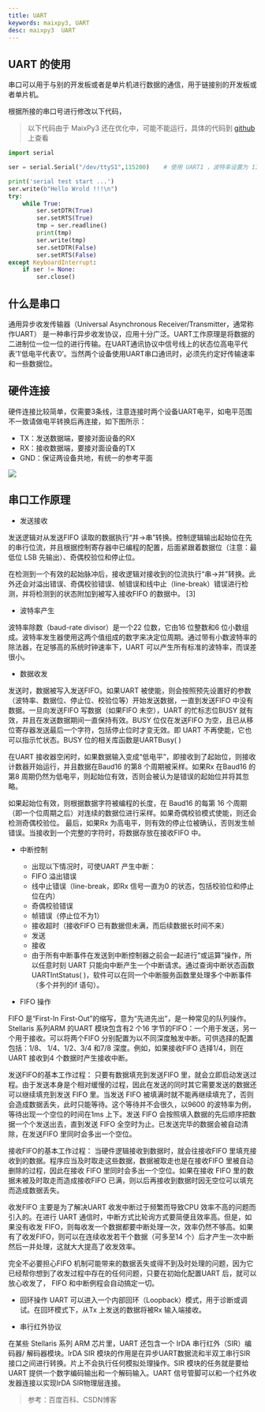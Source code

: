 ```yaml
---
title: UART
keywords: maixpy3, UART
desc: maixpy3  UART
---
```


## UART 的使用

串口可以用于与别的开发板或者是单片机进行数据的通信，用于链接别的开发板或者单片机。

根据所接的串口号进行修改以下代码，

> 以下代码由于 MaixPy3 还在优化中，可能不能运行，具体的代码到 [github](https://github.com/sipeed/MaixPy3) 上查看

```python
import serial

ser = serial.Serial("/dev/ttyS1",115200)    # 使用 UART1 ，波特率设置为 115200

print('serial test start ...')
ser.write(b"Hello Wrold !!!\n")
try:
    while True:
        ser.setDTR(True)
        ser.setRTS(True)
        tmp = ser.readline()
        print(tmp)
        ser.write(tmp)
        ser.setDTR(False)
        ser.setRTS(False)
except KeyboardInterrupt:
    if ser != None:
        ser.close()
```

## 什么是串口

通用异步收发传输器（Universal Asynchronous Receiver/Transmitter，通常称作UART） 是一种串行异步收发协议，应用十分广泛。UART工作原理是将数据的二进制位一位一位的进行传输。在UART通讯协议中信号线上的状态位高电平代表’1’低电平代表’0’。当然两个设备使用UART串口通讯时，必须先约定好传输速率和一些数据位。

## 硬件连接
硬件连接比较简单，仅需要3条线，注意连接时两个设备UART电平，如电平范围不一致请做电平转换后再连接，如下图所示：

- TX：发送数据端，要接对面设备的RX
- RX：接收数据端，要接对面设备的TX
- GND：保证两设备共地，有统一的参考平面

![](./../asserts/UART.jpg)

## 串口工作原理

- 发送接收

发送逻辑对从发送FIFO 读取的数据执行“并→串”转换。控制逻辑输出起始位在先的串行位流，并且根据控制寄存器中已编程的配置，后面紧跟着数据位（注意：最低位 LSB 先输出）、奇偶校验位和停止位。

在检测到一个有效的起始脉冲后，接收逻辑对接收到的位流执行“串→并”转换。此外还会对溢出错误、奇偶校验错误、帧错误和线中止（line-break）错误进行检测，并将检测到的状态附加到被写入接收FIFO 的数据中。 [3] 

- 波特率产生

波特率除数（baud-rate divisor）是一个22 位数，它由16 位整数和6 位小数组成。波特率发生器使用这两个值组成的数字来决定位周期。通过带有小数波特率的除法器，在足够高的系统时钟速率下，UART 可以产生所有标准的波特率，而误差很小。

- 数据收发

发送时，数据被写入发送FIFO。如果UART 被使能，则会按照预先设置好的参数（波特率、数据位、停止位、校验位等）开始发送数据，一直到发送FIFO 中没有数据。一旦向发送FIFO 写数据（如果FIFO 未空），UART 的忙标志位BUSY 就有效，并且在发送数据期间一直保持有效。BUSY 位仅在发送FIFO 为空，且已从移位寄存器发送最后一个字符，包括停止位时才变无效。即 UART 不再使能，它也可以指示忙状态。BUSY 位的相关库函数是UARTBusy( )

在UART 接收器空闲时，如果数据输入变成“低电平”，即接收到了起始位，则接收计数器开始运行，并且数据在Baud16 的第8 个周期被采样。如果Rx 在Baud16 的第8 周期仍然为低电平，则起始位有效，否则会被认为是错误的起始位并将其忽略。

如果起始位有效，则根据数据字符被编程的长度，在 Baud16 的每第 16 个周期（即一个位周期之后）对连续的数据位进行采样。如果奇偶校验模式使能，则还会检测奇偶校验位。
最后，如果Rx 为高电平，则有效的停止位被确认，否则发生帧错误。当接收到一个完整的字符时，将数据存放在接收FIFO 中。

- 中断控制
    - 出现以下情况时，可使UART 产生中断：
    - FIFO 溢出错误
    - 线中止错误（line-break，即Rx 信号一直为0 的状态，包括校验位和停止位在内）
    - 奇偶校验错误
    - 帧错误（停止位不为1）
    - 接收超时（接收FIFO 已有数据但未满，而后续数据长时间不来）
    - 发送
    - 接收
    - 由于所有中断事件在发送到中断控制器之前会一起进行“或运算”操作，所以任意时刻 UART 只能向中断产生一个中断请求。通过查询中断状态函数UARTIntStatus( )，软件可以在同一个中断服务函数里处理多个中断事件（多个并列的if 语句）。

- FIFO 操作

FIFO 是“First-In First-Out”的缩写，意为“先进先出”，是一种常见的队列操作。 Stellaris 系列ARM 的UART 模块包含有2 个16 字节的FIFO：一个用于发送，另一个用于接收。可以将两个FIFO 分别配置为以不同深度触发中断。可供选择的配置包括：1/8、 1/4、1/2、3/4 和7/8 深度。例如，如果接收FIFO 选择1/4，则在UART 接收到4 个数据时产生接收中断。

发送FIFO的基本工作过程： 只要有数据填充到发送FIFO 里，就会立即启动发送过程。由于发送本身是个相对缓慢的过程，因此在发送的同时其它需要发送的数据还可以继续填充到发送 FIFO 里。当发送 FIFO 被填满时就不能再继续填充了，否则会造成数据丢失，此时只能等待。这个等待并不会很久，以9600 的波特率为例，等待出现一个空位的时间在1ms 上下。发送 FIFO 会按照填入数据的先后顺序把数据一个个发送出去，直到发送 FIFO 全空时为止。已发送完毕的数据会被自动清除，在发送FIFO 里同时会多出一个空位。

接收FIFO的基本工作过程： 当硬件逻辑接收到数据时，就会往接收FIFO 里填充接收到的数据。程序应当及时取走这些数据，数据被取走也是在接收FIFO 里被自动删除的过程，因此在接收 FIFO 里同时会多出一个空位。如果在接收 FIFO 里的数据未被及时取走而造成接收FIFO 已满，则以后再接收到数据时因无空位可以填充而造成数据丢失。

收发FIFO 主要是为了解决UART 收发中断过于频繁而导致CPU 效率不高的问题而引入的。在进行 UART 通信时，中断方式比轮询方式要简便且效率高。但是，如果没有收发 FIFO，则每收发一个数据都要中断处理一次，效率仍然不够高。如果有了收发FIFO，则可以在连续收发若干个数据（可多至14 个）后才产生一次中断然后一并处理，这就大大提高了收发效率。

完全不必要担心FIFO 机制可能带来的数据丢失或得不到及时处理的问题，因为它已经帮你想到了收发过程中存在的任何问题，只要在初始化配置UART 后，就可以放心收发了， FIFO 和中断例程会自动搞定一切。

- 回环操作
UART 可以进入一个内部回环（Loopback）模式，用于诊断或调试。在回环模式下，从Tx 上发送的数据将被Rx 输入端接收。

- 串行红外协议

在某些 Stellaris 系列 ARM 芯片里，UART 还包含一个 IrDA 串行红外（SIR）编码器/ 解码器模块。IrDA SIR 模块的作用是在异步UART数据流和半双工串行SIR 接口之间进行转换。片上不会执行任何模拟处理操作。SIR 模块的任务就是要给UART 提供一个数字编码输出和一个解码输入。UART 信号管脚可以和一个红外收发器连接以实现IrDA SIR物理层连接。


> 参考：百度百科、CSDN博客